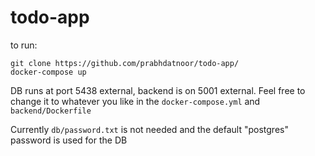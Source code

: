 # todo-app

to run:

```
git clone https://github.com/prabhdatnoor/todo-app/
docker-compose up
```

DB runs at port 5438 external, backend is on 5001 external. Feel free to change it to whatever you like in the `docker-compose.yml` and `backend/Dockerfile `

Currently `db/password.txt` is not needed and the default "postgres" password is used for the DB
